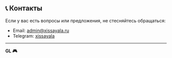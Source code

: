 ## 📞 Контакты

Если у вас есть вопросы или предложения, не стесняйтесь обращаться:

- Email: admin@xissayala.ru
- Telegram: [xissayala](https://xissayala.t.me)

---

**GL 🎮**
